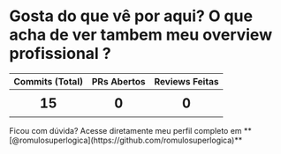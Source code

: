 # Gosta do que vê por aqui? O que acha de ver tambem meu overview profissional ?

<p align="center">
  <table align="center" style="text-align: center;">
      <thead>
          <tr>
              <th style="font-size: 16px;">Commits (Total)</th>
              <th style="font-size: 16px;">PRs Abertos</th>
              <th style="font-size: 16px;">Reviews Feitas</th>
          </tr>
      </thead>
      <tbody>
          <tr>
              <td style="font-size: 24px; font-weight: bold; padding: 10px 20px;">15</td>
              <td style="font-size: 24px; font-weight: bold; padding: 10px 20px;">0</td>
              <td style="font-size: 24px; font-weight: bold; padding: 10px 20px;">0</td>
          </tr>
      </tbody>
  </table>
</p>
Ficou com dúvida? Acesse diretamente meu perfil completo em **[@romulosuperlogica](https://github.com/romulosuperlogica)**
